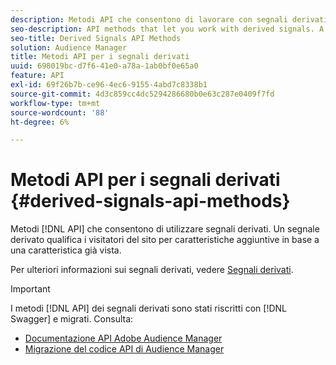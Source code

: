 ```yaml
---
description: Metodi API che consentono di lavorare con segnali derivati. Un segnale derivato qualifica i visitatori del sito per caratteristiche aggiuntive in base a una caratteristica già vista.
seo-description: API methods that let you work with derived signals. A derived signal qualifies site visitors for additional traits based on a trait they've already seen.
seo-title: Derived Signals API Methods
solution: Audience Manager
title: Metodi API per i segnali derivati
uuid: 698019bc-d7f6-41e0-a78a-1ab0bf0e65a0
feature: API
exl-id: 69f26b7b-ce96-4ec6-9155-4abd7c8338b1
source-git-commit: 4d3c859cc4dc5294286680b0e63c287e0409f7fd
workflow-type: tm+mt
source-wordcount: '88'
ht-degree: 6%

---
```


# Metodi API per i segnali derivati {#derived-signals-api-methods}

Metodi [!DNL API] che consentono di utilizzare segnali derivati. Un segnale derivato qualifica i visitatori del sito per caratteristiche aggiuntive in base a una caratteristica già vista.

<!-- c_separator.xml -->

Per ulteriori informazioni sui segnali derivati, vedere [Segnali derivati](../../features/derived-signals.md).

>[!IMPORTANT]
>
>I metodi [!DNL API] dei segnali derivati sono stati riscritti con [!DNL Swagger] e migrati. Consulta:
>
>* [Documentazione API Adobe Audience Manager](https://bank.demdex.com/portal/swagger/index.html)
>* [Migrazione del codice API di Audience Manager](../../api/api-swagger-migration.md)
